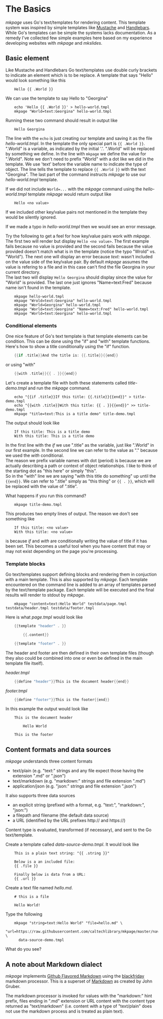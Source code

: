 
# The Basics

_mkpage_ uses Go's text/templates for rendering content. This template system was inspired by
simple templates like [Mustache](https://mustache.github.io/) and [Handlebars](http://handlebarsjs.com/).
While Go's templates can be simple the systems lacks documentation.  As a remedy 
I've collected few simple examples here based on my experience developing websites 
with _mkpage_ and _mkslides_.

## Basic element

Like Mustache and Handlebars Go text/templates use double curly brackets to indicate an
element which is to be replace.  A template that says "Hello" would look something like this

```
    Hello {{ .World }}
```

We can use the template to say Hello to "Georgina"

```shell
    echo 'Hello {{ .World }}' > hello-world.tmpl
    mkpage "World=text:Georgina" hello-world.tmpl
```

Running these two command should result in output like

```
    Hello Georgina
```

The line with the `echo` is just creating our template and saving it as the file _hello-world.tmpl_.
In the template the only special part is `{{ .World }}`. ".World" is a variable, as indicated by the initial '.'.
".World" will be replaced by something we define.  In the line with `mkpage` we define the value for ".World". Note
we don't need to prefix "World" with a dot like we did in the template. We use 'text' before the variable name
to indicate the type of object.  The line tells the template to replace `{{ .World }}` with the text "Georgina".
The last part of the command instructs _mkpage_ to use our _hello-world.tmpl_ template.

If we did not include `World=...` with the _mkpage_ command using the _hello-world.tmpl_ template
_mkpage_ would return output like 

```
    Hello <no value>
```

If we included other key/value pairs not mentioned in the template they would be silently ignored. 

If we made a typo in _hello-world.tmpl_ then we would see an error message.


Try the following to get a feel for how key/value pairs work with _mkpage_. The first two will render but display
`Hello <no value>`. The first example fails because no value is provided and the second fails because the value 
provided doesn't match what is in the template (notice the typo "Wrold" vs. "World").  The next one will display 
an error because _text:_ wasn't included on the value side of the key/value pair.  By default _mkpage_ assumes the
value is refering to a file and in this case can't find the file Georgina in your current directory.  
The last two will display `Hello Georgina` should display since the value for "World" is provided. The
last one just ignores "Name=text:Fred" because name isn't found in the template.

```shell
    mkpage hello-world.tmpl
    mkpage "Wrold=text:Georgina" hello-world.tmpl
    mkpage "World=Georgina" hello-world.tmpl
    mkpage "World=text:Georgina" "Name=text:Fred" hello-world.tmpl
    mkpage "World=text:Georgina" hello-world.tmpl
```


### Conditional elements

One nice feature of Go's text template is that template elements can be condition. This can
be done using the "if" and "with" template functions. Here's how to show a title conditionally
using the "if" function.

```go
    {{if .title}}And the title is: {{.title}}{{end}}
```

or using "with"

```go
    {{with .title}}{{ . }}{{end}}
```

Let's create a template file with both these statements called _title-demo.tmpl_ and run the 
_mkpage_ command.

```shell
    echo "{{if .title}}If this title: {{.title}}{{end}}" > title-demo.tmpl
    echo "{{with .title}}With this title: {{ . }}{{end}}" >> title-demo.tmpl 
    mkpage "title=text:This is a title demo" title-demo.tmpl
```

The output should look like

```
    If this title: This is a title demo
    With this title: This is a title demo
```

In the first line with the *if* we use ".title" as the variable, just like ".World" in our first example.
In the second line we can refer to the value as "." because we used the *with* conditional.  
The reason we prefix variable names with dot (period) is because we are actually describing a path 
or context of object relationships. I like to think of the starting dot as "this here" or simply "this".  
So in the "with" line we are saying "with this title do something" up until the `{{end}}`.
We can refer to ".title" simply as "this thing" or `{{ . }}`, which will be replaced with the value
of ".title".

What happens if you run this command?

```shell
    mkpage title-demo.tmpl
```

This produces two empty lines of output. The reason we don't see something like

```
    If this title: <no value>
    With this title: <no value>
```

is because *if* and *with* are conditionally writing the value of title if it has been set.
This becomes a useful tool when you have content that may or may not exist depending on the
page you're processing.


### Template blocks

Go text/templates support defining blocks and rendering them in conjuction with a main template. This is
also supported by *mkpage*. Each template encountered on the command line is added to an array of templates
parsed by the text/template package.  Each template will be executed and the final results will
render to stdout by *mkpage*.

```shell
    mkpage "content=text:Hello World" testdata/page.tmpl testdata/header.tmpl testdata/footer.tmpl
```

Here is what *page.tmpl* would look like

```go
    {{template "header" . }}

        {{.content}}

    {{template "footer" . }}
```

The header and footer are then defined in their own template files (though they also could be combined into one
or even be defined in the main template file itself).

*header.tmpl*

```go
    {{define "header"}}This is the document header{{end}}
```

*footer.tmpl*

```go
    {{define "footer"}}This is the footer{{end}}
```

In this example the output would look like

```text
    This is the document header

        Hello World

    This is the footer
```


## Content formats and data sources

*mkpage* understands three content formats

+ text/plain (e.g. "text:" strings and any file expect those having the extension ".md" or ".json")
+ text/markdown (e.g. "markdown:" strings and file extension ".md")
+ application/json (e.g. "json:" strings and file extension ".json")

It also supports three data sources

+ an explicit string (prefixed with a format, e.g. "text:", "markdown:", "json:")
+ a filepath and filename (the default data source)
+ a URL (identified by the URL prefixes http:// and https://)

Content type is evaluated, transformed (if necessary), and sent to the Go text/template.

Create a template called _data-source-demo.tmpl_. It would look like

```
    This is a plain text string: "{{ .string }}"

    Below is a an included file:
    {{ .file }}
    
    Finally below is data from a URL:
    {{ .url }}
```

Create a text file named _hello.md_.

```
    # this is a file

    Hello World!
```

Type the following

```shell
    mkpage "string=text:Hello World" "file=hello.md" \
      "url=https://raw.githubusercontent.com/caltechlibrary/mkpage/master/nav.md" \
      data-source-demo.tmpl
```

What do you see?



## A note about Markdown dialect

_mkpage_ implements [Github Flavored Markdown](https://guides.github.com/features/mastering-markdown/#GitHub-flavored-markdown) 
using the [blackfriday](https://github.com/russross/blackfriday) markdown processor.  This is a 
superset of [Markdown](http://daringfireball.net/projects/markdown/) as created by John Gruber.

The markdown processor is invoked for values with the "markdown:" hint prefix, files ending 
in ".md" extension or URL content with the content type returned as "text/markdown" (i.e. 
content with a type of "text/plain" does not use the markdown process and is treated as plain 
text).

